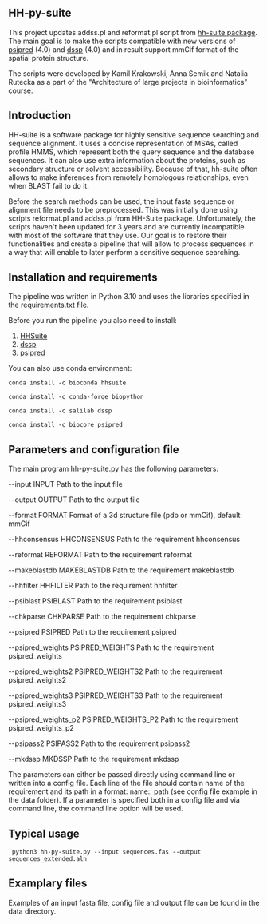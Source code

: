 ## HH-py-suite
This project updates addss.pl and reformat.pl script from [hh-suite package](https://github.com/soedinglab/hh-suite).
The main goal is to make the scripts compatible with new versions of [psipred](https://github.com/psipred/psipred) (4.0) and 
[dssp](https://github.com/PDB-REDO/dssp) (4.0) and in result support mmCif format of the spatial protein structure.

The scripts were developed by Kamil Krakowski, Anna Semik and Natalia Rutecka as a part 
of the "Architecture of large projects in bioinformatics" course.

## Introduction
HH-suite is a software package for highly sensitive sequence searching and sequence alignment.
It uses a concise representation of MSAs, called profile HMMS, which represent both
the query sequence and the database sequences. It can also use extra information about the
proteins, such as secondary structure or solvent accessibility. Because of that, hh-suite
often allows to make inferences from remotely homologous relationships, 
even when BLAST fail to do it.

Before the search methods can be used, the input fasta sequence or alignment file
needs to be preprocessed. This was initially done using scripts reformat.pl and
addss.pl from HH-Suite package. Unfortunately, the scripts haven't been updated for 3
years and are currently incompatible with most of the software that they use. Our goal 
is to restore their functionalities and create a pipeline that will allow to process
sequences in a way that will enable to later perform a sensitive sequence searching.

## Installation and requirements
The pipeline was written in Python 3.10 and uses the libraries specified in 
the requirements.txt file. 

Before you run the pipeline you also need to install:
1. [HHSuite](https://github.com/soedinglab/hh-suite)
2. [dssp](https://github.com/PDB-REDO/dssp)
3. [psipred](https://github.com/psipred/psipred)

You can also use conda environment:

`conda install -c bioconda hhsuite`

`conda install -c conda-forge biopython`

`conda install -c salilab dssp`

`conda install -c biocore psipred`

## Parameters and configuration file
The main program hh-py-suite.py has the following parameters: 

  --input INPUT         Path to the input file
  
  --output OUTPUT       Path to the output file
  
  --format FORMAT       Format of a 3d structure file (pdb or mmCif), default: mmCif
  
  --hhconsensus HHCONSENSUS
                        Path to the requirement hhconsensus
                        
  --reformat REFORMAT   Path to the requirement reformat 
  
  --makeblastdb MAKEBLASTDB
                        Path to the requirement makeblastdb 
                        
  --hhfilter HHFILTER   Path to the requirement hhfilter
  
  --psiblast PSIBLAST   Path to the requirement psiblast
  
  --chkparse CHKPARSE   Path to the requirement chkparse
  
  --psipred PSIPRED     Path to the requirement psipred
  
  --psipred_weights PSIPRED_WEIGHTS
                        Path to the requirement psipred_weights
                        
  --psipred_weights2 PSIPRED_WEIGHTS2
                        Path to the requirement psipred_weights2
                        
  --psipred_weights3 PSIPRED_WEIGHTS3
                        Path to the requirement psipred_weights3
                        
  --psipred_weights_p2 PSIPRED_WEIGHTS_P2
                        Path to the requirement psipred_weights_p2
                        
  --psipass2 PSIPASS2   Path to the requirement psipass2
  
  --mkdssp MKDSSP       Path to the requirement mkdssp
  
  The parameters can either be passed directly using command line or written into a config file. Each line of the file should contain name of the requirement and its path in a format: name:: path (see config file example in the data folder). If a parameter is specified both in a config file and via command line, the command line option will be used. 

## Typical usage
` python3 hh-py-suite.py --input sequences.fas --output sequences_extended.aln`
## Examplary files
Examples of an input fasta file, config file and output file can be found in the data directory.
